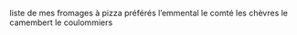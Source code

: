 liste de mes fromages à pizza préférés
    l’emmental
    le comté
    les chèvres
    le camembert
    le coulommiers